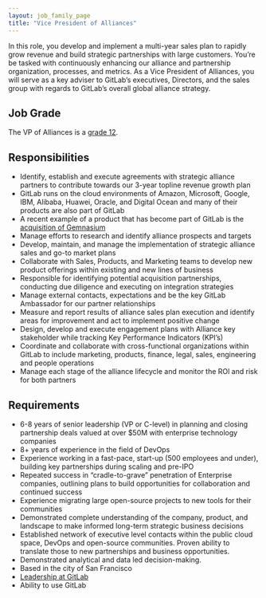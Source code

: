 ```yaml
---
layout: job_family_page
title: "Vice President of Alliances"
---
```


In this role, you develop and implement a multi-year sales plan to rapidly grow revenue and build strategic partnerships with large customers. You’re be tasked with continuously enhancing our alliance and partnership organization, processes, and metrics. As a Vice President of Alliances, you will serve as a key adviser to GitLab’s executives, Directors, and the sales group with regards to GitLab’s overall global alliance strategy.

## Job Grade 

The VP of Alliances is a [grade 12](/handbook/total-rewards/compensation/compensation-calculator/#gitlab-job-grades).

## Responsibilities

* Identify, establish and execute agreements with strategic alliance partners to contribute towards our 3-year topline revenue growth plan
* GitLab runs on the cloud environments of Amazon, Microsoft, Google, IBM, Alibaba, Huawei, Oracle, and Digital Ocean and many of their products are also part of GitLab
* A recent example of a product that has become part of GitLab is the [acquisition of Gemnasium](https://techcrunch.com/2018/01/30/gitlab-acquires-gemnasium-to-strengthen-its-security-services/)
* Manage efforts to research and identify alliance prospects and targets
* Develop, maintain, and manage the implementation of strategic alliance sales and go-to­ market plans
* Collaborate with Sales, Products, and Marketing teams to develop new product offerings within existing and new lines of business
* Responsible for identifying potential acquisition partnerships, conducting due diligence and executing on integration strategies
* Manage external contacts, expectations and be the key GitLab Ambassador for our partner relationships
* Measure and report results of alliance sales plan execution and identify areas for improvement and act to implement positive change
* Design, develop and execute engagement plans with Alliance key stakeholder while tracking Key Performance Indicators (KPI’s)
* Coordinate and collaborate with cross-functional organizations within GitLab to include marketing, products, finance, legal, sales, engineering and people operations
* Manage each stage of the alliance lifecycle and monitor the ROl and risk for both partners

## Requirements
* 6-8 years of senior leadership (VP or C-level) in planning and closing partnership deals valued at over $50M with enterprise technology companies
* 8+ years of experience in the field of DevOps
* Experience working in a fast-pace, start-up (500 employees and under), building key partnerships during scaling and pre-IPO
* Repeated success in “cradle-to-grave” penetration of Enterprise companies, outlining plans to build opportunities for collaboration and continued success
* Experience migrating large open-source projects to new tools for their communities
* Demonstrated complete understanding of the company, product, and landscape to make informed long-term strategic business decisions
* Established network of executive level contacts within the public cloud space, DevOps and open-source communities. Proven ability to translate those to new partnerships and business opportunities.
* Demonstrated analytical and data led decision-making.
* Based in the city of San Francisco
* [Leadership at GitLab](https://about.gitlab.com/company/team/structure/#s-group)
* Ability to use GitLab
